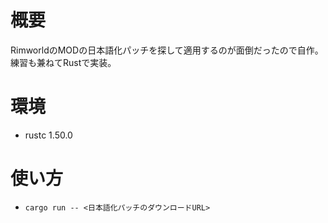 # 概要

RimworldのMODの日本語化パッチを探して適用するのが面倒だったので自作。練習も兼ねてRustで実装。

# 環境

- rustc 1.50.0

# 使い方

- `cargo run -- <日本語化パッチのダウンロードURL>`